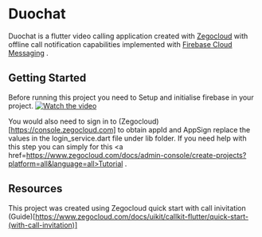 # Duochat

Duochat is a flutter video calling application created with <a  href=https://www.zegocloud.com/docs/uikit/callkit-flutter/quick-start-(with-call-invitation)>Zegocloud</a>  with offline call notification capabilities implemented with [Firebase Cloud Messaging](https://firebase.google.com/docs/cloud-messaging?hl=en&authuser=0) . 

## Getting Started

Before running this project you need to Setup and initialise firebase in your project. 
[![Watch the video](https://img.youtube.com/vi/FkFvQ0SaT1I/hqdefault.jpg)](https://www.youtube.com/watch?v=FkFvQ0SaT1I&embeds_referring_euri=https%3A%2F%2Ffirebase.google.com%2F&embeds_referring_origin=https%3A%2F%2Ffirebase.google.com&source_ve_path=Mjg2NTksMTM5MTE3LDI4NjY2&feature=emb_logo) 
 
You would also need to sign in to (Zegocloud)[https://console.zegocloud.com] to obtain appId and AppSign replace the values in the login_service.dart file  under lib folder. 
If you need help with this step you can simply for this <a  href=https://www.zegocloud.com/docs/admin-console/create-projects?platform=all&language=all>Tutorial</a> .

## Resources

This project was created  using Zegocloud quick start with call inivitation (Guide)[https://www.zegocloud.com/docs/uikit/callkit-flutter/quick-start-(with-call-invitation)]
